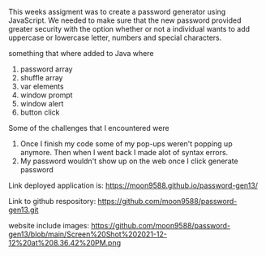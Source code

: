 This weeks assigment was to create a password generator using JavaScript. We needed to make sure that the new password provided greater security with the option whether or not a individual wants to add uppercase or lowercase letter, numbers and special characters.

something that where added to Java where
1. password array
2. shuffle array
3. var elements 
4. window prompt
5. window alert
6. button click

Some of the challenges that I encountered were
1. Once I finish my code some of my pop-ups weren't popping up anymore. Then when I went back I made alot of syntax errors.
2. My password wouldn't show up on the web  once I click generate password


Link deployed application is: https://moon9588.github.io/password-gen13/

Link to github respository: https://github.com/moon9588/password-gen13.git

website include images: https://github.com/moon9588/password-gen13/blob/main/Screen%20Shot%202021-12-12%20at%208.36.42%20PM.png


